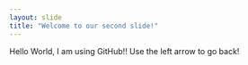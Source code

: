 ```yaml
---
layout: slide
title: "Welcome to our second slide!"
---
```

Hello World, I am using GitHub!!
Use the left arrow to go back!
